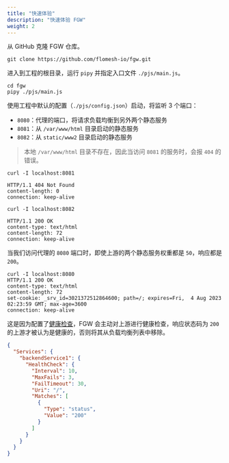 ```yaml
---
title: "快速体验"
description: "快速体验 FGW"
weight: 2
---
```


从 GitHub 克隆 FGW 仓库。

```shell
git clone https://github.com/flomesh-io/fgw.git
```

进入到工程的根目录，运行 `pipy` 并指定入口文件 `./pjs/main.js`。

```shell
cd fgw
pipy ./pjs/main.js
```

使用工程中默认的配置（`./pjs/config.json`）启动，将监听 3 个端口：

- `8080`：代理的端口，将请求负载均衡到另外两个静态服务
- `8081`：从 `/var/www/html` 目录启动的静态服务
- `8082`：从 `static/www2` 目录启动的静态服务

> 本地 `/var/www/html` 目录不存在，因此当访问 `8081` 的服务时，会报 `404` 的错误。

```shell
curl -I localhost:8081

HTTP/1.1 404 Not Found
content-length: 0
connection: keep-alive

curl -I localhost:8082

HTTP/1.1 200 OK
content-type: text/html
content-length: 72
connection: keep-alive
```

当我们访问代理的 `8080` 端口时，即使上游的两个静态服务权重都是 `50`，响应都是 `200`。

```shell
curl -I localhost:8080
HTTP/1.1 200 OK
content-type: text/html
content-length: 72
set-cookie: _srv_id=3021372512864600; path=/; expires=Fri,  4 Aug 2023 02:23:59 GMT; max-age=3600
connection: keep-alive
```

这是因为配置了[健康检查](/features/healthcheck/)，FGW 会主动对上游进行健康检查，响应状态码为 `200` 的上游才被认为是健康的，否则将其从负载均衡列表中移除。

```json
{
  "Services": {
    "backendService1": {
      "HealthCheck": {
        "Interval": 10,
        "MaxFails": 3,
        "FailTimeout": 30,
        "Uri": "/",
        "Matches": [
          {
            "Type": "status",
            "Value": "200"
          }
        ]
      }
    }
  }
}
```